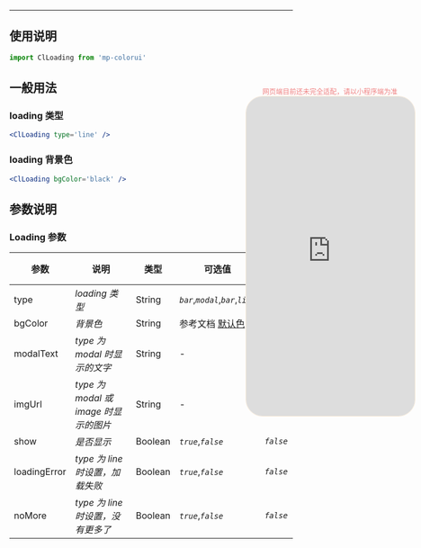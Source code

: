 ****

## 使用说明

```jsx
import ClLoading from 'mp-colorui'
```



## 一般用法

### loading 类型

```jsx
<ClLoading type='line' />
```

### loading 背景色

```jsx
<ClLoading bgColor='black' />
```



## 参数说明

### Loading 参数

| 参数         | 说明                                  | 类型    | 可选值                             | 默认值    |
| ------------ | ------------------------------------- | ------- | ---------------------------------- | --------- |
| type         | *loading 类型*                        | String  | *`bar`*,*`modal`*,*`bar`*,*`line`* | *`bar`*   |
| bgColor      | *背景色*                              | String  | 参考文档 [默认色](/home/color)     | *`blue`*  |
| modalText    | *type 为 modal 时显示的文字*          | String  | -                                  | -         |
| imgUrl       | *type 为 modal 或 image 时显示的图片* | String  | -                                  | -         |
| show         | *是否显示*                            | Boolean | *`true`*,*`false`*                 | *`false`* |
| loadingError | *type 为 line 时设置，加载失败*       | Boolean | *`true`*,*`false`*                 | *`false`* |
| noMore       | *type 为 line 时设置，没有更多了*     | Boolean | *`true`*,*`false`*                 | *`false`* |


<div style="position: fixed; right:10px; top: 5%">
<div style="width: 300px; color: lightcoral; font-size: 12px; word-break: break-all; white-space: normal; display: flex;justify-content: center">网页端目前还未完全适配，请以小程序端为准</div>
<iframe style="border-radius: 30px; border: 1px solid antiquewhite" src="https://www.yysssl.com.cn/#/pages/components/loading/index" height="568" width="300"></iframe>
</div>
